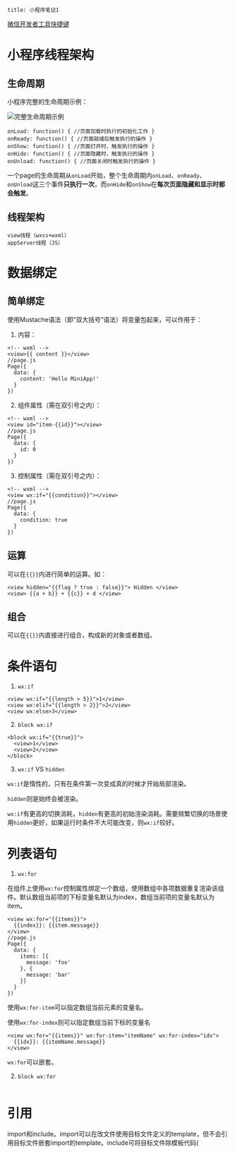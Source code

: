 ```
title: 小程序笔记1
```

[微信开发者工具快捷键](https://developers.weixin.qq.com/miniprogram/dev/devtools/shortcut.html)

# 小程序线程架构

## 生命周期

小程序完整的生命周期示例：

![完整生命周期示例](https://i.loli.net/2019/01/08/5c341c5eddb0b.png)

```
onLoad: function() { //页面加载时执行的初始化工作 }
onReady: function() { //页面就绪后触发执行的操作 }
onShow: function() { //页面打开时，触发执行的操作 }
onHide: function() { //页面隐藏时，触发执行的操作 }
onUnload: function() { //页面关闭时触发执行的操作 }
```

一个page的生命周期从`onLoad`开始，整个生命周期内`onLoad`、`onReady`、`onUnload`这三个事件**只执行一次**，而`onHide`和`onShow`在**每次页面隐藏和显示时都会触发**。

## 线程架构

```
view线程（wxss+wxml）
appServer线程（JS）
```
# 数据绑定

## 简单绑定

使用Mustache语法（即“双大括号”语法）将变量包起来，可以作用于：

1. 内容：

```
<!-- wxml -->
<view>{{ content }}</view>
//page.js
Page({
  data: {
    content: 'Hello MiniApp!'
  }
})
```

2. 组件属性（需在双引号之内）：

```
<!-- wxml -->
<view id="item-{{id}}"></view>
//page.js
Page({
  data: {
    id: 0
  }
})
```

3. 控制属性（需在双引号之内）：

```
<!-- wxml -->
<view wx:if="{{condition}}"></view>
//page.js
Page({
  data: {
    condition: true
  }
})
```

## 运算

可以在`{{}}`内进行简单的运算。如：

```
<view hidden="{{flag ? true : false}}"> Hidden </view>
<view> {{a + b}} + {{c}} + d </view>
```

## 组合

可以在`{{}}`内直接进行组合，构成新的对象或者数组。

# 条件语句

1. `wx:if`

```
<view wx:if="{{length > 5}}">1</view>
<view wx:elif="{{length > 2}}">2</view>
<view wx:else>3</view>
```

2. `block wx:if`

```
<block wx:if="{{true}}">
  <view>1</view>
  <view>2</view>
</block>
```

3. `wx:if` VS `hidden`

`wx:if`是惰性的，只有在条件第一次变成真的时候才开始局部渲染。

`hidden`则是始终会被渲染。

`wx:if`有更高的切换消耗，`hidden`有更高的初始渲染消耗。需要频繁切换的场景使用`hidden`更好，如果运行时条件不大可能改变，则`wx:if`较好。

# 列表语句

1. `wx:for`

在组件上使用`wx:for`控制属性绑定一个数组，使用数组中各项数据重复渲染该组件。默认数组当前项的下标变量名默认为index，数组当前项的变量名默认为item。

```
<view wx:for="{{items}}">
  {{index}}: {{item.message}}
</view>
//page.js
Page({
  data: {
    items: [{
      message: 'foo'
    }, {
      message: 'bar'
    }]
  }
})
```

使用`wx:for-item`可以指定数组当前元素的变量名。

使用`wx:for-index`则可以指定数组当前下标的变量名

```
<view wx:for="{{items}}" wx:for-item="itemName" wx:for-index="idx">
  {{idx}}: {{itemName.message}}
</view>
```

`wx:for`可以嵌套。

2. `block wx:for`

```

```

# 引用

import和include。import可以在改文件使用目标文件定义的template，但不会引用目标文件嵌套import的template。include可将目标文件除模板代码(<template/>)块的所有代码引入，相当于拷贝到include位置。

# 事件绑定

